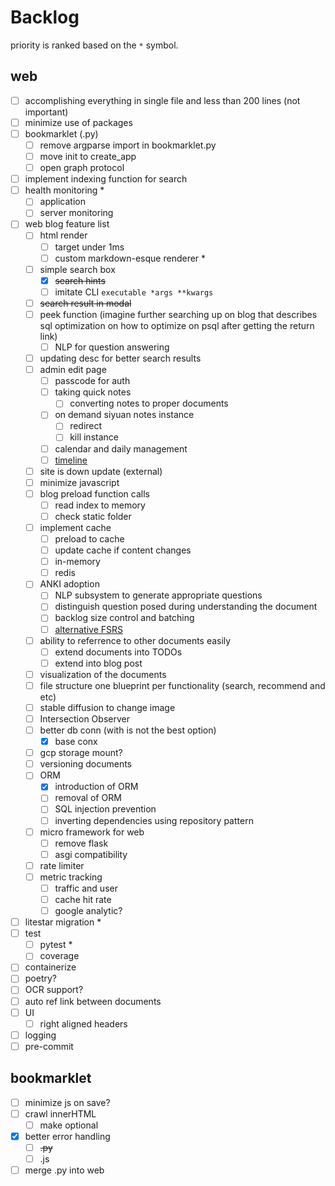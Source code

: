 # Backlog

priority is ranked based on the `*` symbol.

## web
- [ ] accomplishing everything in single file and less than 200 lines (not important)
- [ ] minimize use of packages
- [ ] bookmarklet (.py)
  - [ ] remove argparse import in bookmarklet.py
  - [ ] move init to create_app
  - [ ] open graph protocol
- [ ] implement indexing function for search
- [ ] health monitoring *
  - [ ] application
  - [ ] server monitoring
- [ ] web blog feature list
  - [ ] html render
    - [ ] target under 1ms
    - [ ] custom markdown-esque renderer *
  - [ ] simple search box
    - [x] ~~search hints~~
    - [ ] imitate CLI `executable *args **kwargs`
  - [ ] ~~search result in modal~~
  - [ ] peek function (imagine further searching up on blog that describes sql optimization on how to optimize on psql after getting the return link)
    - [ ] NLP for question answering
  - [ ] updating desc for better search results
  - [ ] admin edit page
    - [ ] passcode for auth
    - [ ] taking quick notes
      - [ ] converting notes to proper documents
    - [ ] on demand siyuan notes instance
      - [ ] redirect
      - [ ] kill instance
    - [ ] calendar and daily management
    - [ ] [timeline](https://www.amcharts.com/demos-v4/timeline-v4/)
  - [ ] site is down update (external)
  - [ ] minimize javascript
  - [ ] blog preload function calls
    - [ ] read index to memory
    - [ ] check static folder
  - [ ] implement cache
    - [ ] preload to cache
    - [ ] update cache if content changes
    - [ ] in-memory
    - [ ] redis
  - [ ] ANKI adoption
    - [ ] NLP subsystem to generate appropriate questions
    - [ ] distinguish question posed during understanding the document
    - [ ] backlog size control and batching
    - [ ] [alternative FSRS](https://github.com/open-spaced-repetition/free-spaced-repetition-scheduler)
  - [ ] ability to referrence to other documents easily
    - [ ] extend documents into TODOs
    - [ ] extend into blog post
  - [ ] visualization of the documents
  - [ ] file structure one blueprint per functionality (search, recommend and etc)
  - [ ] stable diffusion to change image
  - [ ] Intersection Observer
  - [ ] better db conn (with is not the best option)
    - [x] base conx
  - [ ] gcp storage mount?
  - [ ] versioning documents
  - [ ] ORM
    - [x] introduction of ORM
    - [ ] removal of ORM
    - [ ] SQL injection prevention
    - [ ] inverting dependencies using repository pattern
  - [ ] micro framework for web
    - [ ] remove flask
    - [ ] asgi compatibility
  - [ ] rate limiter
  - [ ] metric tracking
    - [ ] traffic and user
    - [ ] cache hit rate
    - [ ] google analytic?
- [ ] litestar migration *
- [ ] test
  - [ ] pytest *
  - [ ] coverage
- [ ] containerize
- [ ] poetry?
- [ ] OCR support?
- [ ] auto ref link between documents
- [ ] UI
  - [ ] right aligned headers
- [ ] logging
- [ ] pre-commit

## bookmarklet
- [ ] minimize js on save?
- [ ] crawl innerHTML
  - [ ] make optional
- [x] better error handling
  - [ ] ~~.py~~
  - [ ] .js
- [ ] merge .py into web
